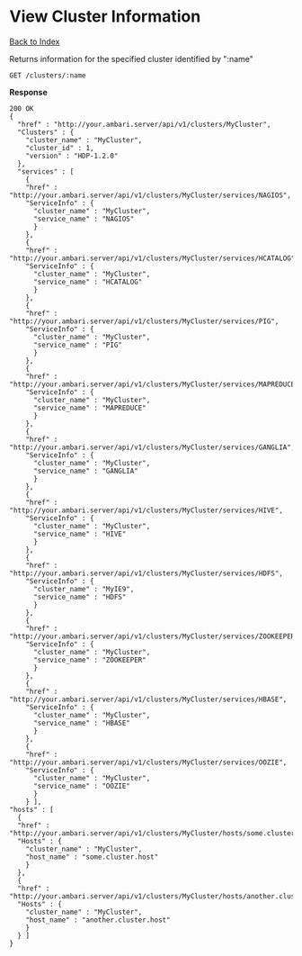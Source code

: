View Cluster Information
=====

[Back to Index](index.md)

Returns information for the specified cluster identified by ":name"

    GET /clusters/:name

**Response**

    200 OK
    {
      "href" : "http://your.ambari.server/api/v1/clusters/MyCluster",
      "Clusters" : {
        "cluster_name" : "MyCluster",
        "cluster_id" : 1,
        "version" : "HDP-1.2.0"
      },
      "services" : [
        {
        "href" : "http://your.ambari.server/api/v1/clusters/MyCluster/services/NAGIOS",
        "ServiceInfo" : {
          "cluster_name" : "MyCluster",
          "service_name" : "NAGIOS"
          }
        },
        {
        "href" : "http://your.ambari.server/api/v1/clusters/MyCluster/services/HCATALOG",
        "ServiceInfo" : {
          "cluster_name" : "MyCluster",
          "service_name" : "HCATALOG"
          }
        },
        {
        "href" : "http://your.ambari.server/api/v1/clusters/MyCluster/services/PIG",
        "ServiceInfo" : {
          "cluster_name" : "MyCluster",
          "service_name" : "PIG"
          }
        },
        {
        "href" : "http://your.ambari.server/api/v1/clusters/MyCluster/services/MAPREDUCE",
        "ServiceInfo" : {
          "cluster_name" : "MyCluster",
          "service_name" : "MAPREDUCE"
          }
        },
        {
        "href" : "http://your.ambari.server/api/v1/clusters/MyCluster/services/GANGLIA",
        "ServiceInfo" : {
          "cluster_name" : "MyCluster",
          "service_name" : "GANGLIA"
          }
        },
        {
        "href" : "http://your.ambari.server/api/v1/clusters/MyCluster/services/HIVE",
        "ServiceInfo" : {
          "cluster_name" : "MyCluster",
          "service_name" : "HIVE"
          }
        },
        {
        "href" : "http://your.ambari.server/api/v1/clusters/MyCluster/services/HDFS",
        "ServiceInfo" : {
          "cluster_name" : "MyIE9",
          "service_name" : "HDFS"
          }
        },
        {
        "href" : "http://your.ambari.server/api/v1/clusters/MyCluster/services/ZOOKEEPER",
        "ServiceInfo" : {
          "cluster_name" : "MyCluster",
          "service_name" : "ZOOKEEPER"
          }
        },
        {
        "href" : "http://your.ambari.server/api/v1/clusters/MyCluster/services/HBASE",
        "ServiceInfo" : {
          "cluster_name" : "MyCluster",
          "service_name" : "HBASE"
          }
        },
        {
        "href" : "http://your.ambari.server/api/v1/clusters/MyCluster/services/OOZIE",
        "ServiceInfo" : {
          "cluster_name" : "MyCluster",
          "service_name" : "OOZIE"
          }
        } ],
    "hosts" : [
      {
      "href" : "http://your.ambari.server/api/v1/clusters/MyCluster/hosts/some.cluster.host",
      "Hosts" : {
        "cluster_name" : "MyCluster",
        "host_name" : "some.cluster.host"
        }
      },
      {
      "href" : "http://your.ambari.server/api/v1/clusters/MyCluster/hosts/another.cluster.host",
      "Hosts" : {
        "cluster_name" : "MyCluster",
        "host_name" : "another.cluster.host"
        }
      } ]
    }

